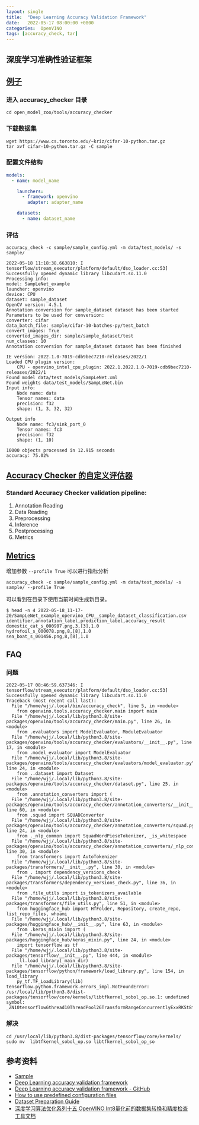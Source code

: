 ```yaml
---
layout: single
title:  "Deep Learning Accuracy Validation Framework"
date:   2022-05-17 08:00:00 +0800
categories:  OpenVINO
tags: [accuracy_check, tar]
---
```


## 深度学习准确性验证框架

## [例子](https://docs.openvino.ai/latest/omz_tools_accuracy_checker_sample.html)
### 进入 accuracy_checker 目录
```shell
cd open_model_zoo/tools/accuracy_checker
```

### 下载数据集
```shell
wget https://www.cs.toronto.edu/~kriz/cifar-10-python.tar.gz
tar xvf cifar-10-python.tar.gz -C sample
```

### 配置文件结构
```yml
models:
  - name: model_name

    launchers:
      - framework: openvino
        adapter: adapter_name

    datasets:
      - name: dataset_name
```

### 评估
```shell
accuracy_check -c sample/sample_config.yml -m data/test_models/ -s sample/
```
```
2022-05-18 11:18:38.663810: I tensorflow/stream_executor/platform/default/dso_loader.cc:53] Successfully opened dynamic library libcudart.so.11.0
Processing info:
model: SampLeNet_example
launcher: openvino
device: CPU
dataset: sample_dataset
OpenCV version: 4.5.1
Annotation conversion for sample_dataset dataset has been started
Parameters to be used for conversion:
converter: cifar
data_batch_file: sample/cifar-10-batches-py/test_batch
convert_images: True
converted_images_dir: sample/sample_dataset/test
num_classes: 10
Annotation conversion for sample_dataset dataset has been finished

IE version: 2022.1.0-7019-cdb9bec7210-releases/2022/1
Loaded CPU plugin version:
    CPU - openvino_intel_cpu_plugin: 2022.1.2022.1.0-7019-cdb9bec7210-releases/2022/1
Found model data/test_models/SampLeNet.xml
Found weights data/test_models/SampLeNet.bin
Input info:
	Node name: data
	Tensor names: data
	precision: f32
	shape: (1, 3, 32, 32)

Output info
	Node name: fc3/sink_port_0
	Tensor names: fc3
	precision: f32
	shape: (1, 10)

10000 objects processed in 12.915 seconds
accuracy: 75.02%
```

## [Accuracy Checker 的自定义评估器](https://docs.openvino.ai/latest/omz_tools_accuracy_checker_custom_evaluators.html)
### Standard Accuracy Checker validation pipeline: 
  1. Annotation Reading
  2. Data Reading
  3. Preprocessing
  4. Inference
  5. Postprocessing
  6. Metrics


## [Metrics](https://docs.openvino.ai/latest/omz_tools_accuracy_checker_metrics.html)
增加参数 ```--profile True``` 可以进行指标分析
```shell
accuracy_check -c sample/sample_config.yml -m data/test_models/ -s sample/ --profile True
```

可以看到在目录下使用当前时间生成新目录。
```
$ head -n 4 2022-05-18_11-17-20/SampLeNet_example_openvino_CPU__sample_dataset_classification.csv 
identifier,annotation_label,prediction_label,accuracy_result
domestic_cat_s_000907.png,3,[3],1.0
hydrofoil_s_000078.png,8,[8],1.0
sea_boat_s_001456.png,8,[8],1.0
```


## FAQ
### 问题
```shell
2022-05-17 08:46:59.637346: I tensorflow/stream_executor/platform/default/dso_loader.cc:53] Successfully opened dynamic library libcudart.so.11.0
Traceback (most recent call last):
  File "/home/wjj/.local/bin/accuracy_check", line 5, in <module>
    from openvino.tools.accuracy_checker.main import main
  File "/home/wjj/.local/lib/python3.8/site-packages/openvino/tools/accuracy_checker/main.py", line 26, in <module>
    from .evaluators import ModelEvaluator, ModuleEvaluator
  File "/home/wjj/.local/lib/python3.8/site-packages/openvino/tools/accuracy_checker/evaluators/__init__.py", line 17, in <module>
    from .model_evaluator import ModelEvaluator
  File "/home/wjj/.local/lib/python3.8/site-packages/openvino/tools/accuracy_checker/evaluators/model_evaluator.py", line 24, in <module>
    from ..dataset import Dataset
  File "/home/wjj/.local/lib/python3.8/site-packages/openvino/tools/accuracy_checker/dataset.py", line 25, in <module>
    from .annotation_converters import (
  File "/home/wjj/.local/lib/python3.8/site-packages/openvino/tools/accuracy_checker/annotation_converters/__init__.py", line 60, in <module>
    from .squad import SQUADConverter
  File "/home/wjj/.local/lib/python3.8/site-packages/openvino/tools/accuracy_checker/annotation_converters/squad.py", line 24, in <module>
    from ._nlp_common import SquadWordPieseTokenizer, _is_whitespace
  File "/home/wjj/.local/lib/python3.8/site-packages/openvino/tools/accuracy_checker/annotation_converters/_nlp_common.py", line 30, in <module>
    from transformers import AutoTokenizer
  File "/home/wjj/.local/lib/python3.8/site-packages/transformers/__init__.py", line 30, in <module>
    from . import dependency_versions_check
  File "/home/wjj/.local/lib/python3.8/site-packages/transformers/dependency_versions_check.py", line 36, in <module>
    from .file_utils import is_tokenizers_available
  File "/home/wjj/.local/lib/python3.8/site-packages/transformers/file_utils.py", line 51, in <module>
    from huggingface_hub import HfFolder, Repository, create_repo, list_repo_files, whoami
  File "/home/wjj/.local/lib/python3.8/site-packages/huggingface_hub/__init__.py", line 63, in <module>
    from .keras_mixin import (
  File "/home/wjj/.local/lib/python3.8/site-packages/huggingface_hub/keras_mixin.py", line 24, in <module>
    import tensorflow as tf
  File "/home/wjj/.local/lib/python3.8/site-packages/tensorflow/__init__.py", line 444, in <module>
    _ll.load_library(_main_dir)
  File "/home/wjj/.local/lib/python3.8/site-packages/tensorflow/python/framework/load_library.py", line 154, in load_library
    py_tf.TF_LoadLibrary(lib)
tensorflow.python.framework.errors_impl.NotFoundError: /usr/local/lib/python3.8/dist-packages/tensorflow/core/kernels/libtfkernel_sobol_op.so.1: undefined symbol: _ZN10tensorflow6thread10ThreadPool26TransformRangeConcurrentlyExxRKSt8functionIFvxxEE
```

### 解决
```shell
cd /usr/local/lib/python3.8/dist-packages/tensorflow/core/kernels/
sudo mv  libtfkernel_sobol_op.so libtfkernel_sobol_op_so
```

## 参考资料
* [Sample](https://docs.openvino.ai/latest/omz_tools_accuracy_checker_sample.html)
* [Deep Learning accuracy validation framework](https://docs.openvino.ai/latest/omz_tools_accuracy_checker_sample.html)
* [Deep Learning accuracy validation framework - GitHub](https://github.com/openvinotoolkit/open_model_zoo/blob/master/tools/accuracy_checker/README.md)
* [How to use predefined configuration files](https://docs.openvino.ai/latest/omz_tools_accuracy_checker_configs.html)
* [Dataset Preparation Guide](https://docs.openvino.ai/latest/omz_data_datasets.html)
* [深度学习算法优化系列十五 OpenVINO Int8量化前的数据集转换和精度检查工具文档](https://mp.weixin.qq.com/s/llqLuKjortY_36L_Gv7R2A)

